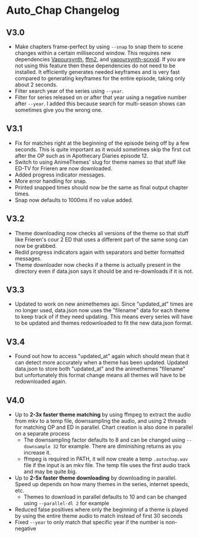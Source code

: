 # Auto_Chap Changelog

## V3.0
- Make chapters frame-perfect by using `--snap` to snap them to scene changes within a certain millisecond window. This requires new dependencies [Vapoursynth](https://github.com/vapoursynth/vapoursynth), [ffm2](https://github.com/FFMS/ffms2), and [vapoursynth-scxvid](https://github.com/dubhater/vapoursynth-scxvid). If you are not using this feature then these dependencies do not need to be installed. It efficiently generates needed keyframes and is very fast compared to generating keyframes for the entire episode, taking only about 2 seconds. 
- Filter search year of the series using `--year`.
- Filter for series released on or after that year using a negative number after `--year`. I added this because search for multi-season shows can sometimes give you the wrong one.

## V3.1
- Fix for matches right at the beginning of the episode being off by a few seconds. This is quite important as it would sometimes skip the first cut after the OP such as in Apothecary Diaries episode 12.
- Switch to using AnimeThemes' slug for theme names so that stuff like ED-TV for Frieren are now downloaded.
- Added progress indicator messages.
- More error handling for snap.
- Printed snapped times should now be the same as final output chapter times.
- Snap now defaults to 1000ms if no value added.

## V3.2
- Theme downloading now checks all versions of the theme so that stuff like Frieren's cour 2 ED that uses a different part of the same song can now be grabbed.
- Redid progress indicators again with separators and better formatted messages.
- Theme downloader now checks if a theme is actually present in the directory even if data.json says it should be and re-downloads if it is not.

## V3.3
- Updated to work on new animethemes api. Since "updated_at" times are no longer used, data.json now uses the "filename" data for each theme to keep track of if they need updating. This means every series will have to be updated and themes redownloaded to fit the new data.json format.

## V3.4
- Found out how to access "updated_at" again which should mean that it can detect more accurately when a theme has been updated. Updated data.json to store both "updated_at" and the animethemes "filename" but unfortunately this format change means all themes will have to be redownloaded again.

## V4.0
- Up to **2-3x faster theme matching** by using ffmpeg to extract the audio from mkv to a temp file, downsampling the audio, and using 2 threads for matching OP and ED in parallel. Chart creation is also done in parallel on a separate process
    - The downsampling factor defaults to 8 and can be changed using `--downsample 32` for example. There are diminishing returns as you increase it.
    - ffmpeg is required in PATH, it will now create a temp `.autochap.wav` file if the input is an mkv file. The temp file uses the first audio track and may be quite big.
- Up to **2-5x faster theme downloading** by downloading in parallel. Speed up depends on how many themes in the series, internet speeds, etc.
    - Themes to download in parallel defaults to 10 and can be changed using `--parallel-dl 2` for example
- Reduced false positives where only the beginning of a theme is played by using the entire theme audio to match instead of first 30 seconds
- Fixed `--year` to only match that specific year if the number is non-negative